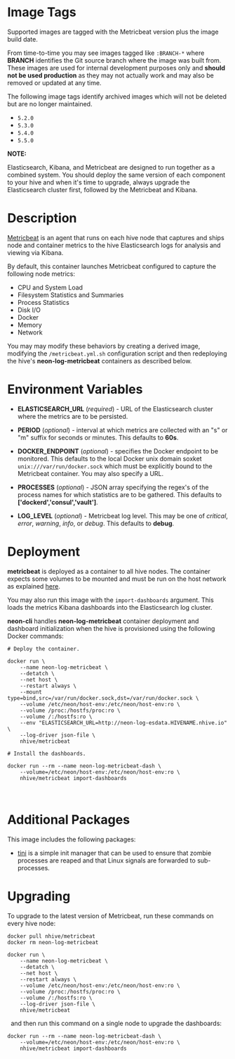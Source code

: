 # Image Tags

Supported images are tagged with the Metricbeat version plus the image build date.

From time-to-time you may see images tagged like `:BRANCH-*` where **BRANCH** identifies the Git source branch where the image was built from.  These images are used for internal development purposes only and **should not be used production** as they may not actually work and may also be removed or updated at any time.

The following image tags identify archived images which will not be deleted but are no longer maintained.

* `5.2.0`
* `5.3.0`
* `5.4.0`
* `5.5.0`

**NOTE:**

Elasticsearch, Kibana, and Metricbeat are designed to run together as a combined system.  You should deploy the same version of each component to your hive and when it's time to upgrade, always upgrade the Elasticsearch cluster first, followed by the Metricbeat and Kibana.

# Description

[Metricbeat](https://www.elastic.co/guide/en/beats/metricbeat/current/metricbeat-overview.html) is an agent that runs on each hive node that captures and ships node and container metrics to the hive Elasticsearch logs for analysis and viewing via Kibana.

By default, this container launches Metricbeat configured to capture the following node metrics:

* CPU and System Load
* Filesystem Statistics and Summaries
* Process Statistics
* Disk I/O
* Docker
* Memory
* Network

You may may modify these behaviors by creating a derived image, modifying the `/metricbeat.yml.sh` configuration script and then redeploying the hive's **neon-log-metricbeat** containers as described below.

# Environment Variables

* **ELASTICSEARCH_URL** (*required*) - URL of the Elasticsearch cluster where the metrics are to be persisted.

* **PERIOD** (*optional*) - interval at which metrics are collected with an "s" or "m" suffix for seconds or minutes.  This defaults to **60s**.

* **DOCKER_ENDPOINT** (*optional*) - specifies the Docker endpoint to be monitored.  This defaults to the local Docker unix domain soxket `unix:///var/run/docker.sock` which must be explicitly bound to the Metricbeat container.  You may also specify a URL.

* **PROCESSES** (*optional*) - JSON array specifying the regex's of the process names for which statistics are to be gathered.  This defaults to **['dockerd','consul','vault']**.

* **LOG_LEVEL** (*optional*) - Metricbeat log level.  This may be one of *critical*, *error*, *warning*, *info*, or *debug*.  This defaults to **debug**.

# Deployment

**metricbeat** is deployed as a container to all hive nodes.  The container expects some volumes to be mounted and must be run on the host network as explained [here](https://www.elastic.co/guide/en/beats/metricbeat/current/running-in-container.html).

You may also run this image with the `import-dashboards` argument.  This loads the metrics Kibana dashboards into the Elasticsearch log cluster.  

**neon-cli** handles **neon-log-metricbeat** container deployment and dashboard initialization when the hive is provisioned using the following Docker commands:

````
# Deploy the container.

docker run \
    --name neon-log-metricbeat \
    --detatch \
    --net host \
    --restart always \
    --mount type=bind,src=/var/run/docker.sock,dst=/var/run/docker.sock \
    --volume /etc/neon/host-env:/etc/neon/host-env:ro \
    --volume /proc:/hostfs/proc:ro \
    --volume /:/hostfs:ro \
    --env "ELASTICSEARCH_URL=http://neon-log-esdata.HIVENAME.nhive.io" \
    --log-driver json-file \
    nhive/metricbeat

# Install the dashboards.
    
docker run --rm --name neon-log-metricbeat-dash \
    --volume=/etc/neon/host-env:/etc/neon/host-env:ro \
    nhive/metricbeat import-dashboards
````
&nbsp;
# Additional Packages

This image includes the following packages:

* [tini](https://github.com/krallin/tini) is a simple init manager that can be used to ensure that zombie processes are reaped and that Linux signals are forwarded to sub-processes.

# Upgrading

To upgrade to the latest version of Metricbeat, run these commands on every hive node:

````
docker pull nhive/metricbeat
docker rm neon-log-metricbeat

docker run \
    --name neon-log-metricbeat \
    --detatch \
    --net host \
    --restart always \
    --volume /etc/neon/host-env:/etc/neon/host-env:ro \
    --volume /proc:/hostfs/proc:ro \
    --volume /:/hostfs:ro \
    --log-driver json-file \
    nhive/metricbeat
````
&nbsp;
and then run this command on a single node to upgrade the dashboards:
````
docker run --rm --name neon-log-metricbeat-dash \
    --volume=/etc/neon/host-env:/etc/neon/host-env:ro \
    nhive/metricbeat import-dashboards
````
&nbsp;
